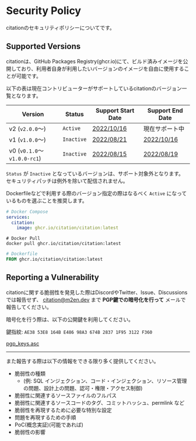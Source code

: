 # Security Policy

citationのセキュリティポリシーについてです。

## Supported Versions

citationは、GitHub Packages Registry(ghcr.io)にて、ビルド済みイメージを公開しており、利用者自身が利用したいバージョンのイメージを自由に使用することが可能です。

以下の表は現在コントリビューターがサポートしているcitationのバージョン一覧となります。

| Version                    | Status     | Support Start Date                                                 | Support End Date                                                       |
|----------------------------|------------|--------------------------------------------------------------------|------------------------------------------------------------------------|
| v2 (`v2.0.0`～)             | `Active`   | [2022/10/16](https://github.com/m2en/citation/releases/tag/v2.0.0) | 現在サポート中                                                                |
| v1 (`v1.0.0`～)             | `Inactive` | [2022/08/21](https://github.com/m2en/citation/releases/tag/v1.0.0) | [2022/10/16](https://github.com/m2en/citation/releases/tag/v1.4.0)     |
| v0 (`v0.1.0`～`v1.0.0-rc1`) | `Inactive` | [2022/08/15](https://github.com/m2en/citation/releases/tag/v0.1.0) | [2022/08/19](https://github.com/m2en/citation/releases/tag/v1.0.0-rc1) |

`Status` が `Inactive` となっているバージョンは、サポート対象外となります。 セキュリティパッチは例外を除いて配信されません。

Dockerfileなどで利用する際のバージョン指定の際はなるべく `Active` になっているものを選ぶことを推奨します。

```yml
# Docker Compose
services:
  citation:
    image: ghcr.io/citation/citation:latest
```

```shell
# Docker Pull
docker pull ghcr.io/citation/citation:latest
```

```dockerfile
# Dockerfile
FROM ghcr.io/citation/citation:latest
```

## Reporting a Vulnerability

citationに関する脆弱性を発見した際はDiscordやTwitter、Issue、Discussionsでは報告せず、 [citation@m2en.dev](mailto:citation@m2en.dev) まで **PGP鍵での暗号化を行って** メールで報告してください。

暗号化を行う際は、以下の公開鍵を利用してください。

鍵指紋: `AE38 53E8 164B E486 98A3 674B 2837 1F95 3122 F360`

[pgp_keys.asc](https://keybase.io/m2en/pgp_keys.asc?fingerprint=ae3853e8164be48698a3674b28371f953122f360)

----

また報告する際は以下の情報をできる限り多く提供してください。

- 脆弱性の種類
  - (例: SQL インジェクション、コード・インジェクション、リソース管理の問題、設計上の問題、認可・権限・アクセス制御)
- 脆弱性に関連するソースファイルのフルパス
- 脆弱性に関連するソースコードのタグ、コミットハッシュ、permlink など
- 脆弱性を再現するために必要な特別な設定
- 問題を再現するための手順
- PoC(概念実証)(可能であれば)
- 脆弱性の影響
